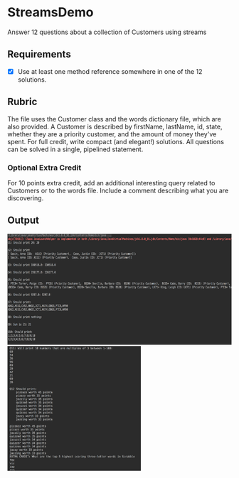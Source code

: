 # StreamsDemo
Answer 12 questions about a collection of Customers using streams

## Requirements
- [x] Use at least one method reference somewhere in one of the 12 solutions.

## Rubric
The file uses the Customer class and the words dictionary file, which are also provided.
A Customer is described by firstName, lastName, id, state, whether they are a priority customer, and the amount of money they've spent. 
For full credit, write compact (and elegant!) solutions.
All questions can be solved in a single, pipelined statement.

### Optional Extra Credit
For 10 points extra credit, add an additional interesting query related to Customers or to the words file. Include a comment describing what you are discovering.

## Output

<img src="ScreenShot1.png" height="250"> 
<img src="ScreenShot2.png" width="300">


